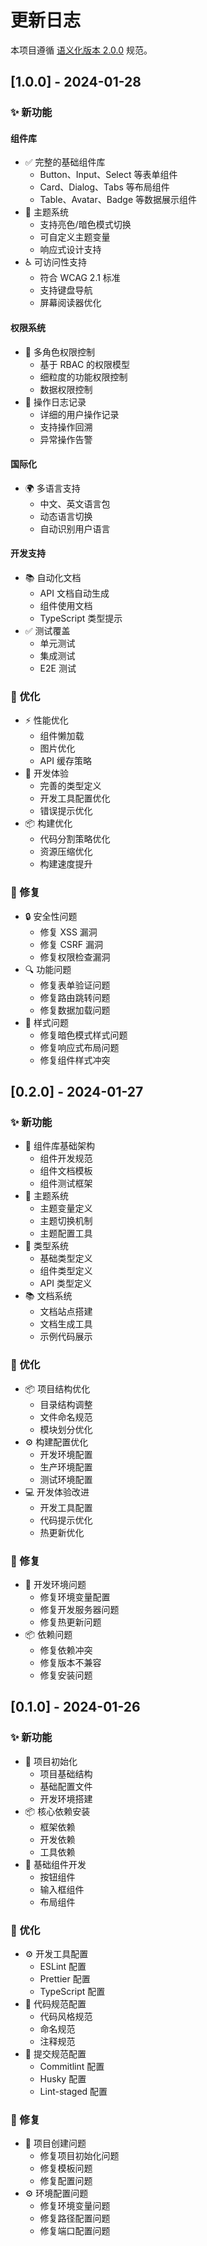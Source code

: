 # 更新日志

本项目遵循 [语义化版本 2.0.0](https://semver.org/lang/zh-CN/) 规范。

## [1.0.0] - 2024-01-28

### ✨ 新功能

#### 组件库
- ✅ 完整的基础组件库
  - Button、Input、Select 等表单组件
  - Card、Dialog、Tabs 等布局组件
  - Table、Avatar、Badge 等数据展示组件
- 🎨 主题系统
  - 支持亮色/暗色模式切换
  - 可自定义主题变量
  - 响应式设计支持
- ♿ 可访问性支持
  - 符合 WCAG 2.1 标准
  - 支持键盘导航
  - 屏幕阅读器优化

#### 权限系统
- 👥 多角色权限控制
  - 基于 RBAC 的权限模型
  - 细粒度的功能权限控制
  - 数据权限控制
- 📝 操作日志记录
  - 详细的用户操作记录
  - 支持操作回溯
  - 异常操作告警

#### 国际化
- 🌍 多语言支持
  - 中文、英文语言包
  - 动态语言切换
  - 自动识别用户语言

#### 开发支持
- 📚 自动化文档
  - API 文档自动生成
  - 组件使用文档
  - TypeScript 类型提示
- ✅ 测试覆盖
  - 单元测试
  - 集成测试
  - E2E 测试

### 🔨 优化

- ⚡ 性能优化
  - 组件懒加载
  - 图片优化
  - API 缓存策略
- 🔧 开发体验
  - 完善的类型定义
  - 开发工具配置优化
  - 错误提示优化
- 📦 构建优化
  - 代码分割策略优化
  - 资源压缩优化
  - 构建速度提升

### 🐛 修复

- 🔒 安全性问题
  - 修复 XSS 漏洞
  - 修复 CSRF 漏洞
  - 修复权限检查漏洞
- 🔍 功能问题
  - 修复表单验证问题
  - 修复路由跳转问题
  - 修复数据加载问题
- 💄 样式问题
  - 修复暗色模式样式问题
  - 修复响应式布局问题
  - 修复组件样式冲突

## [0.2.0] - 2024-01-27

### ✨ 新功能

- 🎨 组件库基础架构
  - 组件开发规范
  - 组件文档模板
  - 组件测试框架
- 🌈 主题系统
  - 主题变量定义
  - 主题切换机制
  - 主题配置工具
- 📝 类型系统
  - 基础类型定义
  - 组件类型定义
  - API 类型定义
- 📚 文档系统
  - 文档站点搭建
  - 文档生成工具
  - 示例代码展示

### 🔨 优化

- 📦 项目结构优化
  - 目录结构调整
  - 文件命名规范
  - 模块划分优化
- ⚙️ 构建配置优化
  - 开发环境配置
  - 生产环境配置
  - 测试环境配置
- 💻 开发体验改进
  - 开发工具配置
  - 代码提示优化
  - 热更新优化

### 🐛 修复

- 🔧 开发环境问题
  - 修复环境变量配置
  - 修复开发服务器问题
  - 修复热更新问题
- 📦 依赖问题
  - 修复依赖冲突
  - 修复版本不兼容
  - 修复安装问题

## [0.1.0] - 2024-01-26

### ✨ 新功能

- 🎉 项目初始化
  - 项目基础结构
  - 基础配置文件
  - 开发环境搭建
- 📦 核心依赖安装
  - 框架依赖
  - 开发依赖
  - 工具依赖
- 🔨 基础组件开发
  - 按钮组件
  - 输入框组件
  - 布局组件

### 🔨 优化

- ⚙️ 开发工具配置
  - ESLint 配置
  - Prettier 配置
  - TypeScript 配置
- 📝 代码规范配置
  - 代码风格规范
  - 命名规范
  - 注释规范
- 🔧 提交规范配置
  - Commitlint 配置
  - Husky 配置
  - Lint-staged 配置

### 🐛 修复

- 🚀 项目创建问题
  - 修复项目初始化问题
  - 修复模板问题
  - 修复配置问题
- ⚙️ 环境配置问题
  - 修复环境变量问题
  - 修复路径配置问题
  - 修复端口配置问题 